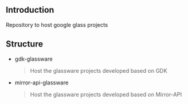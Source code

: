## Introduction

Repository to host google glass projects

## Structure

  * gdk-glassware

    >Host the glassware projects developed based on GDK
    
  * mirror-api-glassware
    
    >Host the glassware projects developed based on Mirror-API